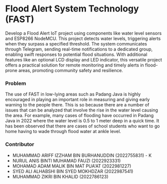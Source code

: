 # Flood Alert System Technology (FAST)
Develop a Flood Alert IoT project using components like water level sensors and ESP8266 NodeMCU. This project detects water levels, triggering alerts when they surpass a specified threshold. The system communicates through Telegram, sending real-time notifications to a dedicated group, enabling swift responses to potential flood situations. With additional features like an optional LCD display and LED indicator, this versatile project offers a practical solution for remote monitoring and timely alerts in flood-prone areas, promoting community safety and resilience.


### Problem
The use of FAST in low-lying areas such as Padang Java is highly encouraged in playing an important role in measuring and giving early warning to the people there. This is so because there are a number of issues that can be analyzed that involve the rise in the water level causing the area. For example, many cases of flooding have occurred in Padang Java in 2022 where the water level is 0.5 to 1 meter deep in a quick time. It has been observed that there are cases of school students who want to go home having to wade through flood water at ankle level.



### Contributor
- MUHAMMAD ARIFF IZZHAM BIN BURHANUDDIN (2022755831) - K
- NURUL ANIS BINTI MUHAMAD FAUZI (2022923331) 
- MOHAMAD ADAM MALIK BIN MAT PUA'AT (2022981227)
- SYED ALI ALHABSHI BIN SYED MOKHDZAR (2022987541)
- MUHAMMAD ZIKRI BIN KHALID (2022786123)

